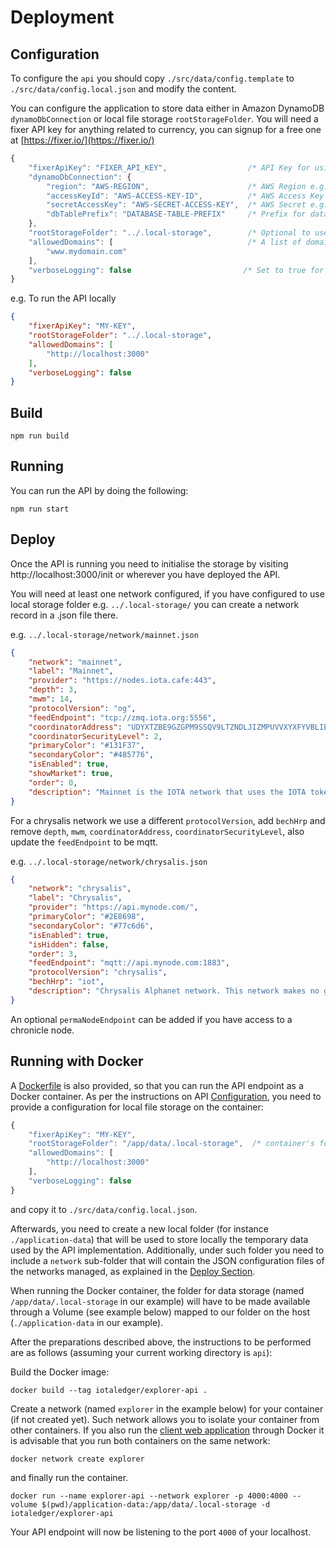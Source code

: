 # Deployment

## Configuration

To configure the `api` you should copy `./src/data/config.template` to `./src/data/config.local.json` and modify the content.

You can configure the application to store data either in Amazon DynamoDB `dynamoDbConnection` or local file storage `rootStorageFolder`. You will need a fixer API key for anything related to currency, you can signup for a free one at [https://fixer.io/](https://fixer.io/)

```js
{
    "fixerApiKey": "FIXER_API_KEY",                  /* API Key for using fixer.io */
    "dynamoDbConnection": {
        "region": "AWS-REGION",                      /* AWS Region e.g. eu-central-1 */
        "accessKeyId": "AWS-ACCESS-KEY-ID",          /* AWS Access Key e.g. AKIAI57SG4YC2ZUCSABC */
        "secretAccessKey": "AWS-SECRET-ACCESS-KEY",  /* AWS Secret e.g. MUo72/UQWgL97QArGt9HVUA */
        "dbTablePrefix": "DATABASE-TABLE-PREFIX"     /* Prefix for database table names e.g. explorer-dev- */
    },
    "rootStorageFolder": "../.local-storage",        /* Optional to use instead of DynamoDB */
    "allowedDomains": [                              /* A list of domains for the cors allow-origin */
        "www.mydomain.com"
    ],
    "verboseLogging": false                         /* Set to true for the API to log all its request/responses */
}
```

e.g. To run the API locally

```json
{
    "fixerApiKey": "MY-KEY",
    "rootStorageFolder": "../.local-storage",
    "allowedDomains": [
        "http://localhost:3000"
    ],
    "verboseLogging": false
}
```

## Build

```shell
npm run build
```

## Running

You can run the API by doing the following:

```shell
npm run start
```

## Deploy

Once the API is running you need to initialise the storage by visiting http://localhost:3000/init or wherever you have deployed the API.

You will need at least one network configured, if you have configured to use local storage folder e.g. `../.local-storage/` you can create a network record in a .json file there.

e.g. `../.local-storage/network/mainnet.json`

```json
{
    "network": "mainnet",
    "label": "Mainnet",
    "provider": "https://nodes.iota.cafe:443",
    "depth": 3,
    "mwm": 14,
    "protocolVersion": "og",
    "feedEndpoint": "tcp://zmq.iota.org:5556",
    "coordinatorAddress": "UDYXTZBE9GZGPM9SSQV9LTZNDLJIZMPUVVXYXFYVBLIEUHLSEWFTKZZLXYRHHWVQV9MNNX9KZC9D9UZWZ",
    "coordinatorSecurityLevel": 2,
    "primaryColor": "#131F37",
    "secondaryColor": "#485776",
    "isEnabled": true,
    "showMarket": true,
    "order": 0,
    "description": "Mainnet is the IOTA network that uses the IOTA tokens that are traded on cryptocurrency exchanges. This network is the most stable."
}
```

For a chrysalis network we use a different `protocolVersion`, add `bechHrp` and remove `depth`, `mwm`, `coordinatorAddress`, `coordinatorSecurityLevel`, also update the `feedEndpoint` to be mqtt.

e.g. `../.local-storage/network/chrysalis.json`

```json
{
    "network": "chrysalis",
    "label": "Chrysalis",
    "provider": "https://api.mynode.com/",
    "primaryColor": "#2E8698",
    "secondaryColor": "#77c6d6",
    "isEnabled": true,
    "isHidden": false,
    "order": 3,
    "feedEndpoint": "mqtt://api.mynode.com:1883",
    "protocolVersion": "chrysalis",
    "bechHrp": "iot",
    "description": "Chrysalis Alphanet network. This network makes no guarantees of its stability."
}
```

An optional `permaNodeEndpoint` can be added if you have access to a chronicle node.

## Running with Docker

A [Dockerfile](./Dockerfile) is also provided, so that you can run the API endpoint as a Docker container. As per the instructions on API [Configuration](#Configuration), you need to provide a configuration for local file storage on the container:

```js
{
    "fixerApiKey": "MY-KEY",
    "rootStorageFolder": "/app/data/.local-storage",  /* container's folder used for local storage */
    "allowedDomains": [
        "http://localhost:3000"
    ],
    "verboseLogging": false
}
```

and copy it to  `./src/data/config.local.json`. 

Afterwards, you need to create a new local folder (for instance `./application-data`) that will be used to store locally the temporary data used by the API implementation. Additionally, under such folder you need to include a `network` sub-folder that will contain the JSON configuration files of the networks managed, as explained in the [Deploy Section](#Deploy). 

When running the Docker container, the folder for data storage (named `/app/data/.local-storage` in our example) will have to be made available through a Volume (see example below) mapped to our folder on the host (`./application-data` in our example).

After the preparations described above, the instructions to be performed are as follows (assuming your current working directory is `api`):

Build the Docker image:

```shell
docker build --tag iotaledger/explorer-api .
```

Create a network (named `explorer` in the example below) for your container (if not created yet). Such network allows you to isolate your container from other containers. If you also run the [client web application](../client) through Docker it is advisable that you run both containers on the same network: 

```shell
docker network create explorer
```

and finally run the container. 

```shell
docker run --name explorer-api --network explorer -p 4000:4000 --volume $(pwd)/application-data:/app/data/.local-storage -d iotaledger/explorer-api
```

Your API endpoint will now be listening to the port `4000` of your localhost. 
